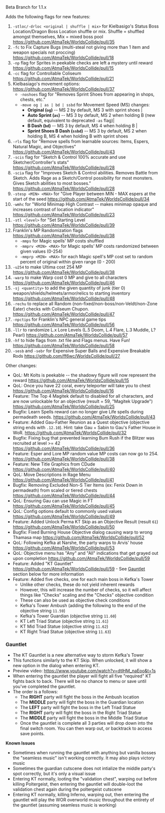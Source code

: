 Beta Branch for 1.1.x

Adds the following flags for new features:
1. `-stloc/-drloc <original | shuffle | mix>` for Kielbasigo's Status Boss Location/Dragon Boss Location shuffle or mix. Shuffle = shuffled amongst themselves, Mix = mixed boss pool <https://github.com/AtmaTek/WorldsCollide/pull/35>
2. `-fc` to Fix Capture Bugs (multi-steal not giving more than 1 item and weapon specials not proccing) <https://github.com/AtmaTek/WorldsCollide/pull/18>
3. `-np` flag for Sprites in peekable checks are left a mystery until reward <https://github.com/AtmaTek/WorldsCollide/pull/15>
4. `-cc` flag for Controllable Coliseum <https://github.com/AtmaTek/WorldsCollide/pull/21>
5. Kielbasiago's movement options: <https://github.com/AtmaTek/WorldsCollide/pull/37>
    - `-noshoes` flag for "Removes Sprint Shoes from appearing in shops, chests, etc."
    - `-move og | as | bd | ssbd` for Movement Speed (MS) changes:
        - **Original (`og`)** -- MS 2 by default, MS 3 with sprint shoes |
        - **Auto Sprint (`as`)** -- MS 3 by default, MS 2 when holding B (new default, equivalent to deprecated `-as` flag)|
        - **B Dash (`bd`)** -- MS 3 by default, MS 4 when holding B |
        - **Sprint Shoes B Dash (`ssbd`)** -- MS 3 by default, MS 2 when holding B, MS 4 when holding B with sprint shoes
6. `-rls` flag for "Remove spells from learnable sources: Items, Espers, Natural Magic, and Objectives" <https://github.com/AtmaTek/WorldsCollide/pull/43>
7. `-scis` flag for "Sketch & Control 100% accurate and use Sketcher/Controller's stats" <https://github.com/AtmaTek/WorldsCollide/pull/28>
8. `-scia` flag for "Improves Sketch & Control abilities. Removes Battle from Sketch. Adds Rage as a Sketch/Control possibility for most monsters. Gives Sketch abilities to most bosses." <https://github.com/AtmaTek/WorldsCollide/pull/28>
9. `-stesp <MIN> <MAX>` for "Give Player between MIN - MAX espers at the start of the seed <https://github.com/AtmaTek/WorldsCollide/pull/34>
10. `-wmhc` for "World Minimap High Contrast -- makes minimap opaque and increases contrast of location indicator" <https://github.com/AtmaTek/WorldsCollide/pull/23>
11. `-stl <level>` for "Set Starting Level <https://github.com/AtmaTek/WorldsCollide/pull/39>
12. Franklin's MP Randomization flags <https://github.com/AtmaTek/WorldsCollide/pull/38>
    - `-mmps` for Magic spells' MP costs shuffled
    - `-mmprv <MIN> <MAX>` for Magic spells' MP costs randomized between given values (0-254)
    - `-mmprp <MIN> <MAX>` for each Magic spell's MP cost set to random percent of original within given range (0 - 200)
13. `-u254` to make Ultima cost 254 MP <https://github.com/AtmaTek/WorldsCollide/pull/38>
14. `-warp` to make Warp cost 0 MP and give to all characters <https://github.com/AtmaTek/WorldsCollide/pull/46>
15. `-sj <quantity>` to add the given quantity of junk (tier 0) weapon/shields/helmets/armor/relics to starting inventory <https://github.com/AtmaTek/WorldsCollide/pull/48>
16. `-rechu` to replace all Random (non-fixed/non-boss/non-Veldt/non-Zone Eater) checks with Coliseum Chupon. <https://github.com/AtmaTek/WorldsCollide/pull/47>
17. `-npctips` for Franklin's NPC general game tips <https://github.com/AtmaTek/WorldsCollide/pull/56>
18. `-llr` to randomize L.x Lore Levels (L.5 Doom, L.4 Flare, L.3 Muddle, L? Pearl) <https://github.com/AtmaTek/WorldsCollide/pull/57>
19. `-hf` to hide flags from .txt file and Flags menus. Have Fun! <https://github.com/AtmaTek/WorldsCollide/pull/58>
20. `-sesb` and `-sebr` for Expensive Super Balls and Expensive Breakable Rods <https://github.com/ff6wc/WorldsCollide/pull/27>

Other changes:
- QoL: Mt Kolts is peekable -- the shadowy figure will now represent the reward <https://github.com/AtmaTek/WorldsCollide/pull/15>
- QoL: Once you have 22 coral, every teleporter will take you to chest <https://github.com/AtmaTek/WorldsCollide/pull/16>
- Feature: The Top 4 Magitek default to disabled for all characters, and are now unlockable for an objective (result = 59, "Magitek Upgrade") <https://github.com/AtmaTek/WorldsCollide/pull/25>
- Bugfix: Learn Spells reward can no longer give Life spells during permadeath seeds. <https://github.com/AtmaTek/WorldsCollide/pull/43>
- Feature: Added Gau-Father Reunion as a Quest objective (objective string ends with `.12.10`). Hint: take Gau + Sabin to Gau's Father House in WoR. <https://github.com/AtmaTek/WorldsCollide/pull/32>
- Bugfix: Fixing bug that prevented learning Bum Rush if the Blitzer was recruited at level >= 42 <https://github.com/AtmaTek/WorldsCollide/pull/36>
- Feature: Esper and Lore MP random value MP costs can now go to 254. <https://github.com/AtmaTek/WorldsCollide/pull/38>
- Feature: New Title Graphics from CDude <https://github.com/AtmaTek/WorldsCollide/pull/40>
- QoL: Move Descriptions in Rage Menu <https://github.com/AtmaTek/WorldsCollide/pull/41>
- Bugfix: Removing Excluded Non-S Tier Items (ex: Fenix Down in permadeath) from scaled or tiered chests <https://github.com/AtmaTek/WorldsCollide/pull/44>
- QoL: Ensuring Gau can use Magic in FT <https://github.com/AtmaTek/WorldsCollide/pull/45>
- QoL: Config options default to commonly used values <https://github.com/AtmaTek/WorldsCollide/pull/49>
- Feature: Added Unlock Perma KT Skip as an Objective Result (result `61`) <https://github.com/AtmaTek/WorldsCollide/pull/50>
- Bugfix: Fixed Burning House Objective dialog causing warp to wrong Thamasa map <https://github.com/AtmaTek/WorldsCollide/pull/52>
- QoL: Following Kefka at Narshe, the party warps to Arvis' house <https://github.com/AtmaTek/WorldsCollide/pull/53>
- QoL: Objective menu has "Any" and "All" indications that get grayed out upon completion <https://github.com/AtmaTek/WorldsCollide/pull/59>
- Feature: Added "KT Gauntlet" <https://github.com/AtmaTek/WorldsCollide/pull/59> - See [Gauntlet](#gauntlet) section below for more information
- Feature: Added five checks, one for each main boss in Kefka's Tower
    - Unlike other checks, these do not yield inherent rewards
    - However, this will increase the number of checks, so it will affect things like "Checks" scaling and the "Checks" objective condition
    - These can also be used as objective check conditions
    - Kefka's Tower Ambush (adding the following to the end of the objective string `11.59`)
    - Kefka's Tower Guardian (objective string `11.60`)
    - KT Left Triad Statue (objective string `11.61`)
    - KT Mid Triad Statue (objective string `11.62`)
    - KT Right Triad Statue (objective string `11.63`)

### Gauntlet
- The KT Gauntlet is a new alternative way to storm Kefka's Tower
- This functions similarly to the KT Skip. When unlocked, it will show a new option in the dialog when entering KT.
- Preview video: https://www.youtube.com/watch?v=dtlHM_naEoo&t=1s
- When entering the gauntlet the player will fight all five "required" KT fights back to back. There will be no chance to menu or save until you've completed the gauntlet.
- The order is a follows:
    - The **RIGHT** party will fight the boss in the Ambush location
    - The **MIDDLE** party will fight the boss in the Guardian location
    - The **LEFT** party will fight the boss in the Left Triad Statue
    - The **RIGHT** party will fight the boss in the Right Triad Statue
    - The **MIDDLE** party will fight the boss in the Middle Triad Statue
    - Once the gauntlet is complete all 3 parties will drop down into the final switch room. You can then warp out, or backtrack to access save points.

**Known Issues**
- Sometimes when running the gauntlet with anything but vanilla bosses the "seamless music" isn't working correctly. It may also plays victory music
- Sometimes the guardian cutscene does not intialize the middle party's spot correctly, but it's only a visual issue
- Entering KT normally, looting the "validation chest", warping out before killing Poltergeist, then entering the gauntlet will double-loot the validation chest again during the poltergeist cutscene
- Entering KT normally, killing Inferno, warping out, then entering the gauntlet will play the WOR overworld music throughout the entirety of the gauntlet (assuming seamless music is working)

